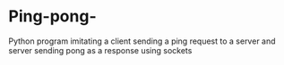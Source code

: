 # Ping-pong-
Python program imitating a client sending a ping request to a server and server sending pong as a response using sockets
